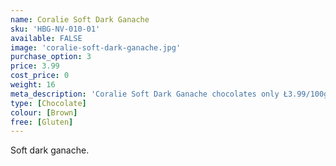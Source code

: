 ```yaml
---
name: Coralie Soft Dark Ganache
sku: 'HBG-NV-010-01'
available: FALSE
image: 'coralie-soft-dark-ganache.jpg'
purchase_option: 3
price: 3.99
cost_price: 0
weight: 16
meta_description: 'Coralie Soft Dark Ganache chocolates only Ł3.99/100g. Traditional sweets and more at Humbugs Confectionery Store. Specialists in satisfying your sweet tooth!'
type: [Chocolate]
colour: [Brown]
free: [Gluten]
---
```

Soft dark ganache.